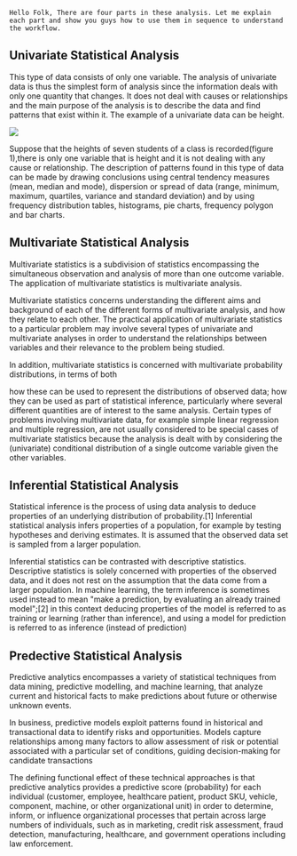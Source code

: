 `Hello Folk,
There are four parts in these analysis. Let me explain each part and show you guys how to use them in sequence to understand the workflow.`

## Univariate Statistical Analysis

This type of data consists of only one variable. The analysis of univariate data is thus the simplest form of analysis since the information deals with only one quantity that changes. It does not deal with causes or relationships and the main purpose of the analysis is to describe the data and find patterns that exist within it. The example of a univariate data can be height.

![](https://media.geeksforgeeks.org/wp-content/uploads/c3-3.png)

Suppose that the heights of seven students of a class is recorded(figure 1),there is only one variable that is height and it is not dealing with any cause or relationship. The description of patterns found in this type of data can be made by drawing conclusions using central tendency measures (mean, median and mode), dispersion or spread of data (range, minimum, maximum, quartiles, variance and standard deviation) and by using frequency distribution tables, histograms, pie charts, frequency polygon and bar charts.

## Multivariate Statistical Analysis

Multivariate statistics is a subdivision of statistics encompassing the simultaneous observation and analysis of more than one outcome variable. The application of multivariate statistics is multivariate analysis.

Multivariate statistics concerns understanding the different aims and background of each of the different forms of multivariate analysis, and how they relate to each other. The practical application of multivariate statistics to a particular problem may involve several types of univariate and multivariate analyses in order to understand the relationships between variables and their relevance to the problem being studied.

In addition, multivariate statistics is concerned with multivariate probability distributions, in terms of both

how these can be used to represent the distributions of observed data;
how they can be used as part of statistical inference, particularly where several different quantities are of interest to the same analysis.
Certain types of problems involving multivariate data, for example simple linear regression and multiple regression, are not usually considered to be special cases of multivariate statistics because the analysis is dealt with by considering the (univariate) conditional distribution of a single outcome variable given the other variables.

## Inferential Statistical Analysis

Statistical inference is the process of using data analysis to deduce properties of an underlying distribution of probability.[1] Inferential statistical analysis infers properties of a population, for example by testing hypotheses and deriving estimates. It is assumed that the observed data set is sampled from a larger population.

Inferential statistics can be contrasted with descriptive statistics. Descriptive statistics is solely concerned with properties of the observed data, and it does not rest on the assumption that the data come from a larger population. In machine learning, the term inference is sometimes used instead to mean "make a prediction, by evaluating an already trained model";[2] in this context deducing properties of the model is referred to as training or learning (rather than inference), and using a model for prediction is referred to as inference (instead of prediction)

## Predective Statistical Analysis

Predictive analytics encompasses a variety of statistical techniques from data mining, predictive modelling, and machine learning, that analyze current and historical facts to make predictions about future or otherwise unknown events.

In business, predictive models exploit patterns found in historical and transactional data to identify risks and opportunities. Models capture relationships among many factors to allow assessment of risk or potential associated with a particular set of conditions, guiding decision-making for candidate transactions

The defining functional effect of these technical approaches is that predictive analytics provides a predictive score (probability) for each individual (customer, employee, healthcare patient, product SKU, vehicle, component, machine, or other organizational unit) in order to determine, inform, or influence organizational processes that pertain across large numbers of individuals, such as in marketing, credit risk assessment, fraud detection, manufacturing, healthcare, and government operations including law enforcement.
